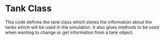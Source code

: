 # Tank Class

This code defines the tank class which stores the information about the tanks which will be used in the simulation.
It also gives methods to be used when wanting to change or get information from a tank object.
